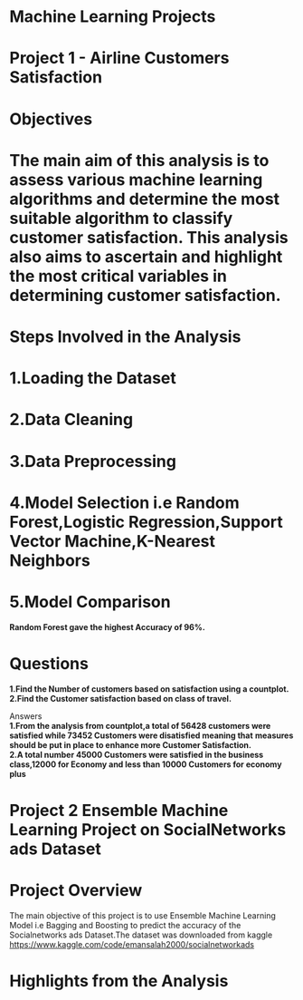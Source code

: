 # Machine Learning Projects
# Project 1 - Airline Customers Satisfaction      
 # Objectives           
 # The main aim of this analysis is to assess various machine learning algorithms and determine the most suitable algorithm to classify customer satisfaction. This analysis also aims to ascertain and highlight the most critical variables in determining customer satisfaction.
 
 # Steps Involved in the Analysis        
 # 1.Loading the Dataset                 
 # 2.Data Cleaning       
 # 3.Data Preprocessing
 # 4.Model Selection i.e Random Forest,Logistic Regression,Support Vector Machine,K-Nearest Neighbors         
 # 5.Model Comparison    
   **Random Forest gave the highest Accuracy of 96%.**    
   # Questions    
  **1.Find  the Number of customers based on satisfaction using a countplot.**            
   **2.Find the Customer satisfaction based on class of travel.**     

   Answers      
  **1.From the analysis from countplot,a total of 56428 customers were satisfied while 73452 Customers were disatisfied meaning that**
  **measures should be put in place to enhance more Customer Satisfaction.**           
   **2.A total number 45000 Customers were satisfied in the business class,12000 for Economy and less than 10000 Customers for economy plus**
 
# Project 2 Ensemble Machine Learning Project on SocialNetworks ads Dataset
# Project Overview
The main objective of this project is to use Ensemble Machine Learning Model i.e Bagging and Boosting to predict the accuracy of the  Socialnetworks ads Dataset.The dataset was downloaded from  kaggle   https://www.kaggle.com/code/emansalah2000/socialnetworkads    

# Highlights from the Analysis   



